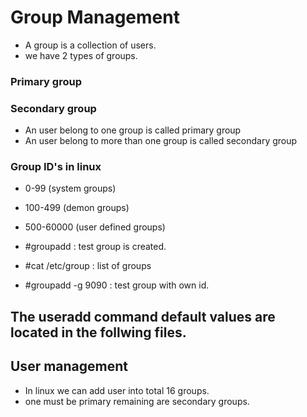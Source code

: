 # Group Management 

* A group is a collection of users.
* we have 2 types of groups.

### Primary group
### Secondary group

* An user belong to one group is called primary group
* An user belong to more than one group is called secondary group

### Group ID's in linux
* 0-99 (system groups)
* 100-499 (demon groups)
* 500-60000 (user defined groups)

* #groupadd <test> : test group is created.
* #cat /etc/group : list of groups
* #groupadd -g 9090 <test> : test group with own id.

## The useradd command default values are located in the follwing files.


















## User management
* In linux we can add user into total 16 groups.
* one must be primary remaining are secondary groups.